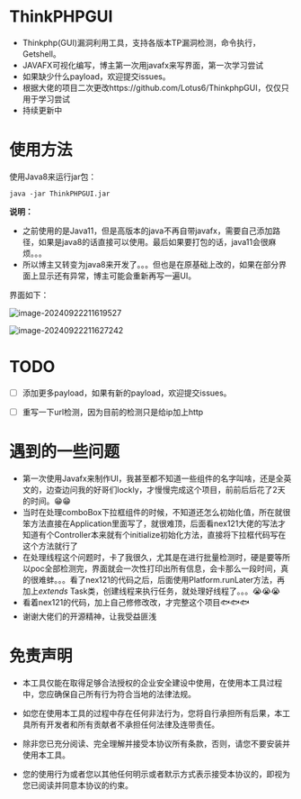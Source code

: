 # ThinkPHPGUI

- Thinkphp(GUI)漏洞利用工具，支持各版本TP漏洞检测，命令执行，Getshell。
- JAVAFX可视化编写，博主第一次用javafx来写界面，第一次学习尝试
- 如果缺少什么payload，欢迎提交issues。
- 根据大佬的项目二次更改https://github.com/Lotus6/ThinkphpGUI，仅仅只用于学习尝试
- 持续更新中



# 使用方法

使用Java8来运行jar包：

```
java -jar ThinkPHPGUI.jar
```



**说明：**

- 之前使用的是Java11，但是高版本的java不再自带javafx，需要自己添加路径，如果是java8的话直接可以使用。最后如果要打包的话，java11会很麻烦。。。
- 所以博主又转变为java8来开发了。。。但也是在原基础上改的，如果在部分界面上显示还有异常，博主可能会重新再写一遍UI。





界面如下：

![image-20240922211619527](https://img2023.cnblogs.com/blog/3178960/202409/3178960-20240922211636863-1573065178.png)

![image-20240922211627242](https://img2023.cnblogs.com/blog/3178960/202409/3178960-20240922211635150-392087379.png)


# TODO


- [ ] 添加更多payload，如果有新的payload，欢迎提交issues。
- [ ] 重写一下url检测，因为目前的检测只是给ip加上http



# 遇到的一些问题

- 第一次使用Javafx来制作UI，我甚至都不知道一些组件的名字叫啥，还是全英文的，边查边问我的好哥们lockly，才慢慢完成这个项目，前前后后花了2天的时间。😁😁
- 当时在处理comboBox下拉框组件的时候，不知道还怎么初始化值，所在就很笨方法直接在Application里面写了，就很难顶，后面看nex121大佬的写法才知道有个Controller本来就有个initialize初始化方法，直接将下拉框代码写在这个方法就行了
- 在处理线程这个问题时，卡了我很久，尤其是在进行批量检测时，硬是要等所以poc全部检测完，界面就会一次性打印出所有信息，会卡那么一段时间，真的很难蚌。。。看了nex121的代码之后，后面使用Platform.runLater方法，再加上*extends* Task类，创建线程来执行任务，就处理好线程了。。。😭😭😭
- 看着nex121的代码，加上自己修修改改，才完整这个项目🐟🐟🐟
- 谢谢大佬们的开源精神，让我受益匪浅

# **免责声明**



- 本工具仅能在取得足够合法授权的企业安全建设中使用，在使用本工具过程中，您应确保自己所有行为符合当地的法律法规。

- 如您在使用本工具的过程中存在任何非法行为，您将自行承担所有后果，本工具所有开发者和所有贡献者不承担任何法律及连带责任。

- 除非您已充分阅读、完全理解并接受本协议所有条款，否则，请您不要安装并使用本工具。

- 您的使用行为或者您以其他任何明示或者默示方式表示接受本协议的，即视为您已阅读并同意本协议的约束。

